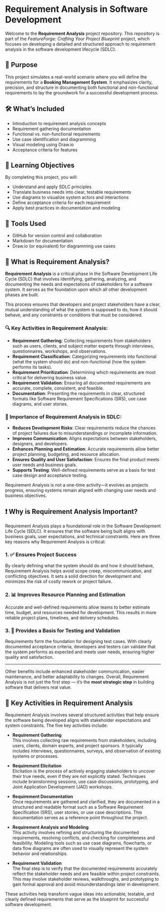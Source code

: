 # Requirement Analysis in Software Development

Welcome to the **Requirement Analysis** project repository. This repository is part of the *FeatureForge: Crafting Your Project Blueprint* project, which focuses on developing a detailed and structured approach to requirement analysis in the software development lifecycle (SDLC).

## 📌 Purpose

This project simulates a real-world scenario where you will define the requirements for a **Booking Management System**. It emphasizes clarity, precision, and structure in documenting both functional and non-functional requirements to lay the groundwork for a successful development process.

## 🛠️ What’s Included

- Introduction to requirement analysis concepts
- Requirement gathering documentation
- Functional vs. non-functional requirements
- Use case identification and diagramming
- Visual modeling using Draw.io
- Acceptance criteria for features

## 🎯 Learning Objectives

By completing this project, you will:

- Understand and apply SDLC principles
- Translate business needs into clear, testable requirements
- Use diagrams to visualize system actors and interactions
- Define acceptance criteria for each requirement
- Apply best practices in documentation and modeling

## 🧰 Tools Used

- GitHub for version control and collaboration
- Markdown for documentation
- Draw.io (or equivalent) for diagramming use cases

## 📖 What is Requirement Analysis?

**Requirement Analysis** is a critical phase in the Software Development Life Cycle (SDLC) that involves identifying, gathering, analyzing, and documenting the needs and expectations of stakeholders for a software system. It serves as the foundation upon which all other development phases are built.

This process ensures that developers and project stakeholders have a clear, mutual understanding of what the system is supposed to do, how it should behave, and any constraints or conditions that must be considered.

### 🔍 Key Activities in Requirement Analysis:
- **Requirement Gathering**: Collecting requirements from stakeholders such as users, clients, and subject matter experts through interviews, questionnaires, workshops, and observations.
- **Requirement Classification**: Categorizing requirements into functional (what the system should do) and non-functional (how the system performs its tasks).
- **Requirement Prioritization**: Determining which requirements are most critical for delivering business value.
- **Requirement Validation**: Ensuring all documented requirements are accurate, complete, consistent, and feasible.
- **Documentation**: Presenting the requirements in clear, structured formats like Software Requirement Specifications (SRS), use case diagrams, and user stories.

### 🎯 Importance of Requirement Analysis in SDLC:
- **Reduces Development Risks**: Clear requirements reduce the chances of project failures due to misunderstandings or incomplete information.
- **Improves Communication**: Aligns expectations between stakeholders, designers, and developers.
- **Enhances Planning and Estimation**: Accurate requirements allow better project planning, budgeting, and resource allocation.
- **Ensures Quality and User Satisfaction**: Ensures the final product meets user needs and business goals.
- **Supports Testing**: Well-defined requirements serve as a basis for test case design and acceptance testing.

Requirement Analysis is not a one-time activity—it evolves as projects progress, ensuring systems remain aligned with changing user needs and business objectives.

## ❗ Why is Requirement Analysis Important?

Requirement Analysis plays a foundational role in the Software Development Life Cycle (SDLC). It ensures that the software being built aligns with business goals, user expectations, and technical constraints. Here are three key reasons why Requirement Analysis is critical:

### 1. ✅ Ensures Project Success
By clearly defining what the system should do and how it should behave, Requirement Analysis helps avoid scope creep, miscommunication, and conflicting objectives. It sets a solid direction for development and minimizes the risk of costly rework or project failure.

### 2. 📊 Improves Resource Planning and Estimation
Accurate and well-defined requirements allow teams to better estimate time, budget, and resources needed for development. This results in more reliable project plans, timelines, and delivery schedules.

### 3. 🧪 Provides a Basis for Testing and Validation
Requirements form the foundation for designing test cases. With clearly documented acceptance criteria, developers and testers can validate that the system performs as expected and meets user needs, ensuring higher quality and satisfaction.

---

Other benefits include enhanced stakeholder communication, easier maintenance, and better adaptability to changes. Overall, Requirement Analysis is not just the first step — it’s the **most strategic step** in building software that delivers real value.

## 🔧 Key Activities in Requirement Analysis

Requirement Analysis involves several structured activities that help ensure the software being developed aligns with stakeholder expectations and system constraints. The five key activities include:

- **Requirement Gathering**  
  This involves collecting raw requirements from stakeholders, including users, clients, domain experts, and project sponsors. It typically includes interviews, questionnaires, surveys, and observation of existing systems or processes.

- **Requirement Elicitation**  
  Elicitation is the process of actively engaging stakeholders to uncover their true needs, even if they are not explicitly stated. Techniques include brainstorming sessions, use case discussions, prototyping, and Joint Application Development (JAD) workshops.

- **Requirement Documentation**  
  Once requirements are gathered and clarified, they are documented in a structured and readable format such as a Software Requirement Specification (SRS), user stories, or use case descriptions. This documentation serves as a reference point throughout the project.

- **Requirement Analysis and Modeling**  
  This activity involves refining and structuring the documented requirements, resolving conflicts, and checking for completeness and feasibility. Modeling tools such as use case diagrams, flowcharts, or data flow diagrams are often used to visually represent the system behavior and relationships.

- **Requirement Validation**  
  The final step is to verify that the documented requirements accurately reflect the stakeholder needs and are feasible within project constraints. This may involve stakeholder reviews, walkthroughs, and prototyping to gain formal approval and avoid misunderstandings later in development.

These activities help transform vague ideas into actionable, testable, and clearly defined requirements that serve as the blueprint for successful software development.


